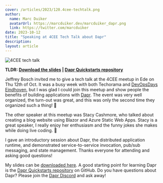 ```yaml
---
cover: /articles/2023/120.4cee-techtalk.png
author:
  name: Marc Duiker
  avatarUrl: https://marcduiker.dev/marcduiker_dapr.png
  link: https://twitter.com/marcduiker
date: 2023-10-12
title: "Speaking at 4CEE Tech Talk about Dapr"
description:
layout: article
---
```


![4CEE tech talk](/articles/2023/120.4cee-techtalk.png)

**TLDR: <a href="/articles/2023/120.c4ee-dapr-101.pdf" target="_blank">Download the slides</a> | <a href="https://github.com/dapr/quickstarts" target="_blank">Dapr Quickstarts repository</a>**

Jeffrey Bosch invited me to give a tech talk at the 4CEE meetup in Ede on Thu 12th of Oct. It was a busy week with both Techorama and [DevOpsDays Eindhoven](/articles/devopsdays-creative-coding), but I was glad I could join this meetup and show people the benefits of building applications with [Dapr](https://dapr.io). The event was very well organized, the turn-out was great, and this was only the second time they organized such a thing! 👏

The other speaker at this meetup was Stacy Cashmore, who talked about creating a blog website using Blazor and Azure Static Web Apps. Stacy is a great speaker, I really enjoy her enthusiasm and the funny jokes she makes while doing live coding. 🚀

I gave an introductory session about Dapr, the distributed application runtime, and demonstrated service-to-service invocation, pub/sub messaging, and state management. Thanks everyone for attending and asking good questions!

My slides can be <a href="/articles/2023/120.c4ee-dapr-101.pdf" target="_blank">downloaded here</a>. A good starting point for learning Dapr is the [Dapr Quickstarts repository](https://github.com/dapr/quickstarts) on GitHub. Do you have questions about Dapr? Please join the [Dapr Discord](https://bit.ly/dapr-discord) and ask away!
